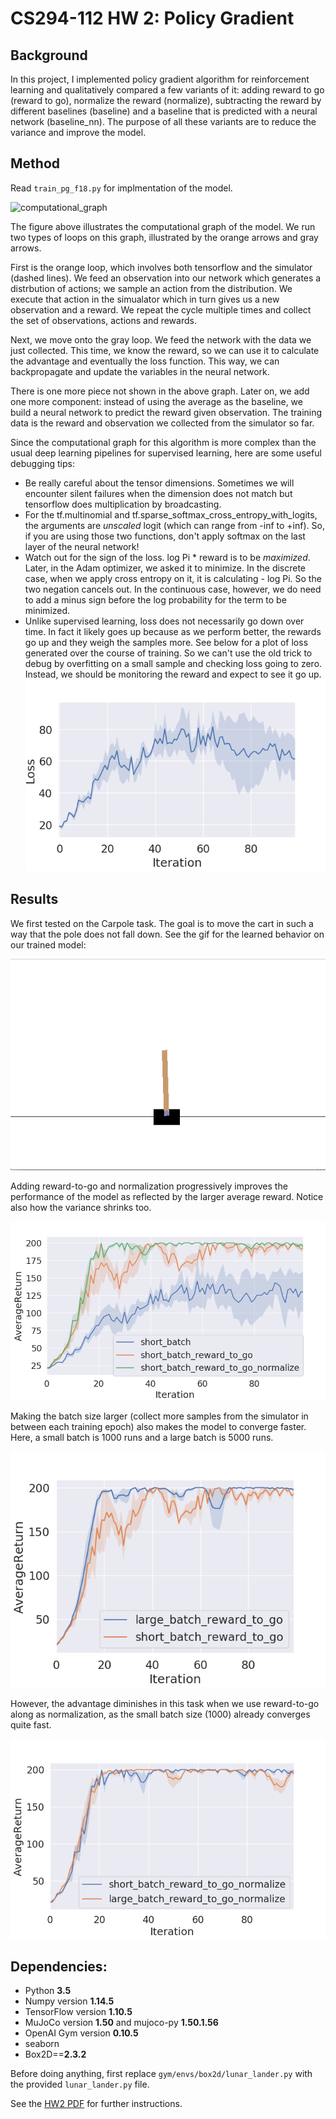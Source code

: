 # CS294-112 HW 2: Policy Gradient

## Background
In this project, I implemented policy gradient algorithm for reinforcement learning and qualitatively compared a few variants of it: adding reward to go (reward to go), normalize the reward (normalize), subtracting the reward by different baselines (baseline) and a baseline that is predicted with a neural network (baseline_nn). The purpose of all these variants are to reduce the variance and improve the model.

## Method
Read `train_pg_f18.py` for implmentation of the model. 

![computational_graph](img/computational_graph.png)

The figure above illustrates the computational graph of the model. We run two types of loops on this graph, illustrated by the orange arrows and gray arrows. 

First is the orange loop, which involves both tensorflow and the simulator (dashed lines).  We feed an observation into our network which generates a distrbution of actions; we sample an action from the distribution. We execute that action in the simualator which in turn gives us a new observation and a reward. We repeat the cycle multiple times and collect the set of observations, actions and rewards.

Next, we move onto the gray loop. We feed the network with the data we just collected. This time, we know the reward, so we can use it to calculate the advantage and eventually the loss function. This way, we can backpropagate and update the variables in the neural network.

There is one more piece not shown in the above graph. Later on, we add one more component: instead of using the average as the baseline, we build a neural network to predict the reward given observation. The training data is the reward and observation we collected from the simulator so far.

Since the computational graph for this algorithm is more complex than the usual deep learning pipelines for supervised learning, here are some useful debugging tips:

* Be really careful about the tensor dimensions. Sometimes we will encounter silent failures when the dimension does not match but tensorflow does multiplication by broadcasting.
* For the tf.multinomial and tf.sparse_softmax_cross_entropy_with_logits, the arguments are _unscaled_ logit (which can range from -inf to +inf). So, if you are using those two functions, don't apply softmax on the last layer of the neural network!
* Watch out for the sign of the loss. log Pi * reward is to be _maximized_. Later, in the Adam optimizer, we asked it to minimize. In the discrete case, when we apply cross entropy on it, it is calculating - log Pi. So the two negation cancels out. In the continuous case, however, we do need to add a minus sign before the log probability for the term to be minimized.
* Unlike supervised learning, loss does not necessarily go down over time. In fact it likely goes up because as we perform better, the rewards go up and they weigh the samples more. See below for a plot of loss generated over the course of training. So we can't use the old trick to debug by overfitting on a small sample and checking loss going to zero. Instead, we should be monitoring the reward and expect to see it go up.
![loss](img/loss.png)

## Results

We first tested on the Carpole task. The goal is to move the cart in such a way that the pole does not fall down. See the gif for the learned behavior on our trained model:

![learned](img/learned.gif)

Adding reward-to-go and normalization progressively improves the performance of the model as reflected by the larger average reward. Notice also how the variance shrinks too.

![compare_features](img/compare_features.png)

Making the batch size larger (collect more samples from the simulator in between each training epoch) also makes the model to converge faster. Here, a small batch is 1000 runs and a large batch is 5000 runs.

![compare_batch](img/compare_batch.png)

However, the advantage diminishes in this task when we use reward-to-go along as normalization, as the small batch size (1000) already converges quite fast.

![diminish_advantage](img/diminish_advantage.png)


## Dependencies:
 * Python **3.5**
 * Numpy version **1.14.5**
 * TensorFlow version **1.10.5**
 * MuJoCo version **1.50** and mujoco-py **1.50.1.56**
 * OpenAI Gym version **0.10.5**
 * seaborn
 * Box2D==**2.3.2**

Before doing anything, first replace `gym/envs/box2d/lunar_lander.py` with the provided `lunar_lander.py` file.

See the [HW2 PDF](http://rail.eecs.berkeley.edu/deeprlcourse/static/homeworks/hw2.pdf) for further instructions.
